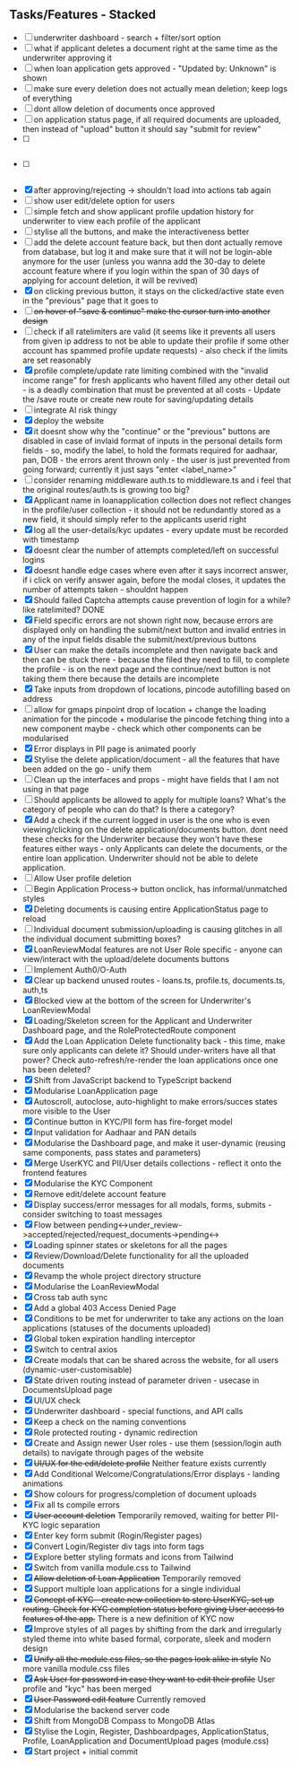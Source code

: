 ## Tasks/Features - Stacked

- [ ] underwriter dashboard - search + filter/sort option
- [ ] what if applicant deletes a document right at the same time as the underwriter approving it
- [ ] when loan application gets approved - "Updated by: Unknown" is shown
- [ ] make sure every deletion does not actually mean deletion; keep logs of everything
- [ ] dont allow deletion of documents once approved
- [ ] on application status page, if all required documents are uploaded, then instead of "upload" button it should say "submit for review"
- [ ] ~~~document storage`~~~
- [ ] ~~~document view/download fetch api call~~~
- [x] after approving/rejecting -> shouldn't load into actions tab again
- [ ] show user edit/delete option for users
- [ ] simple fetch and show applicant profile updation history for underwriter to view each profile of the applicant
- [ ] stylise all the buttons, and make the interactiveness better
- [ ] add the delete account feature back, but then dont actually remove from database, but log it and make sure that it will not be login-able anymore for the user (unless you wanna add the 30-day to delete account feature where if you login within the span of 30 days of applying for account deletion, it will be revived)
- [x] on clicking previous button, it stays on the clicked/active state even in the "previous" page that it goes to
- [ ] ~~on hover of "save & continue" make the cursor turn into another design~~
- [ ] check if all ratelimiters are valid (it seems like it prevents all users from given ip address to not be able to update their profile if some other account has spammed profile update requests) - also check if the limits are set reasonably
- [x] profile complete/update rate limiting combined with the "invalid income range" for fresh applicants who havent filled any other detail out - is a deadly combination that must be prevented at all costs - Update the /save route or create new route for saving/updating details
- [ ] integrate AI risk thingy
- [x] deploy the website
- [x] it doesnt show why the "continue" or the "previous" buttons are disabled in case of invlaid format of inputs in the personal details form fields - so, modify the label, to hold the formats required for aadhaar, pan, DOB - the errors arent thrown only - the user is just prevented from going forward; currently it just says "enter <label_name>"
- [ ] consider renaming middleware auth.ts to middleware.ts and i feel that the original routes/auth.ts is growing too big?
- [x] Applicant name in loanapplication collection does not reflect changes in the profile/user collection - it should not be redundantly stored as a new field, it should simply refer to the applicants userid right
- [x] log all the user-details/kyc updates - every update must be recorded with timestamp
- [x] doesnt clear the number of attempts completed/left on successful logins
- [x] doesnt handle edge cases where even after it says incorrect answer, if i click on verify answer again, before the modal closes, it updates the number of attempts taken - shouldnt happen
- [X] Should failed Captcha attempts cause prevention of login for a while? like ratelimited? DONE
- [x] Field specific errors are not shown right now, because errors are displayed only on handling the submit/next button and invalid entries in any of the input fields disable the submit/next/previous buttons
- [x] User can make the details incomplete and then navigate back and then can be stuck there - because the filed they need to fill, to complete the profile - is on the next page and the continue/next button is not taking them there because the details are incomplete
- [x] Take inputs from dropdown of locations, pincode autofilling based on address
- [ ] allow for gmaps pinpoint drop of location + change the loading animation for the pincode + modularise the pincode fetching thing into a new component maybe - check which other components can be modularised
- [x] Error displays in PII page is animated poorly
- [x] Stylise the delete application/document - all the features that have been added on the go - unify them
- [ ] Clean up the interfaces and props - might have fields that I am not using in that page
- [ ] Should applicants be allowed to apply for multiple loans? What's the category of people who can do that? Is there a category?
- [x] Add a check if the current logged in user is the one who is even viewing/clicking on the delete application/documents button. dont need these checks for the Underwriter because they won't have these features either ways - only Applicants can delete the documents, or the entire loan application. Underwriter should not be able to delete application.
- [ ] Allow User profile deletion
- [ ] Begin Application Process-> button onclick, has informal/unmatched styles
- [x] Deleting documents is causing entire ApplicationStatus page to reload
- [ ] Individual document submission/uploading is causing glitches in all the individual document submitting boxes?
- [x] LoanReviewModal features are not User Role specific - anyone can view/interact with the upload/delete documents buttons
- [ ] Implement Auth0/O-Auth
- [x] Clear up backend unused routes - loans.ts, profile.ts, documents.ts, auth,ts
- [x] Blocked view at the bottom of the screen for Underwriter's LoanReviewModal
- [x] Loading/Skeleton screen for the Applicant and Underwriter Dashboard page, and the RoleProtectedRoute component
- [x] Add the Loan Application Delete functionality back - this time, make sure only applicants can delete it? Should under-writers have all that power? Check auto-refresh/re-render the loan applications once one has been deleted?
- [x] Shift from JavaScript backend to TypeScript backend
- [x] Modularise LoanApplication page
- [x] Autoscroll, autoclose, auto-highlight to make errors/succes states more visible to the User
- [x] Continue button in KYC/PII form has fire-forget model 
- [x] Input validation for Aadhaar and PAN details
- [x] Modularise the Dashboard page, and make it user-dynamic (reusing same components, pass states and parameters)
- [x] Merge UserKYC and PII/User details collections - reflect it onto the frontend features
- [x] Modularise the KYC Component
- [x] Remove edit/delete account feature
- [x] Display success/error messages for all modals, forms, submits - consider switching to toast messages
- [x] Flow between pending<->under_review->accepted/rejected/request_documents->pending<->
- [x] Loading spinner states or skeletons for all the pages
- [x] Review/Download/Delete functionality for all the uploaded documents
- [x] Revamp the whole project directory structure
- [x] Modularise the LoanReviewModal
- [x] Cross tab auth sync
- [x] Add a global 403 Access Denied Page
- [x] Conditions to be met for underwriter to take any actions on the loan applications (statuses of the documents uploaded)
- [x] Global token expiration handling interceptor
- [x] Switch to central axios
- [x] Create modals that can be shared across the website, for all users (dynamic-user-customisable)
- [x] State driven routing instead of parameter driven - usecase in DocumentsUpload page
- [x] UI/UX check
- [x] Underwriter dashboard - special functions, and API calls
- [x] Keep a check on the naming conventions
- [x] Role protected routing - dynamic redirection
- [x] Create and Assign newer User roles - use them (session/login auth details) to navigate through pages of the website
- [x] ~~UI/UX for the edit/delete profile~~ Neither feature exists currently
- [x] Add Conditional Welcome/Congratulations/Error displays - landing animations
- [x] Show colours for progress/completion of document uploads
- [x] Fix all ts compile errors
- [x] ~~User account deletion~~ Temporarily removed, waiting for better PII-KYC logic separation
- [x] Enter key form submit (Rogin/Register pages)
- [x] Convert Login/Register div tags into form tags
- [x] Explore better styling formats and icons from Tailwind
- [x] Switch from vanilla module.css to Tailwind
- [x] ~~Allow deletion of Loan Application~~ Temporarily removed
- [x] Support multiple loan applications for a single individual
- [x] ~~Concept of KYC - create new collection to store UserKYC, set up routing. Check for KYC completion status before giving User access to features of the app.~~ There is a new definition of KYC now
- [x] Improve styles of all pages by shifting from the dark and irregularly styled theme into white based formal, corporate, sleek and modern design
- [x] ~~Unify all the module.css files, so the pages look alike in style~~ No more vanilla module.css files
- [x] ~~Ask User for password in case they want to edit their profile~~ User profile and "kyc" has been merged
- [x] ~~User Password edit feature~~ Currently removed
- [x] Modularise the backend server code
- [x] Shift from MongoDB Compass to MongoDB Atlas
- [x] Stylise the Login, Register, Dashboardpages, ApplicationStatus, Profile, LoanApplication and DocumentUpload pages (module.css)
- [X] Start project + initial commit